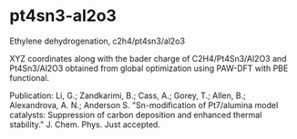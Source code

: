 # pt4sn3-al2o3
Ethylene dehydrogenation, c2h4/pt4sn3/al2o3

XYZ coordinates along with the bader charge of C2H4/Pt4Sn3/Al2O3 and Pt4Sn3/Al2O3 obtained from global optimization using PAW-DFT with PBE functional.

Publication: Li, G.; Zandkarimi, B.; Cass, A.; Gorey, T.; Allen, B.; Alexandrova, A. N.; Anderson S. "Sn-modification of Pt7/alumina model catalysts: Suppression of carbon deposition and enhanced thermal stability." J. Chem. Phys. Just accepted.
